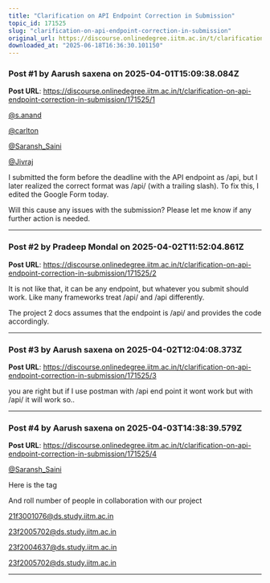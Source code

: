 ```yaml
---
title: "Clarification on API Endpoint Correction in Submission"
topic_id: 171525
slug: "clarification-on-api-endpoint-correction-in-submission"
original_url: https://discourse.onlinedegree.iitm.ac.in/t/clarification-on-api-endpoint-correction-in-submission/171525
downloaded_at: "2025-06-18T16:36:30.101150"
---
```


### Post #1 by Aarush saxena  on 2025-04-01T15:09:38.084Z
**Post URL**: https://discourse.onlinedegree.iitm.ac.in/t/clarification-on-api-endpoint-correction-in-submission/171525/1

[@s.anand](/u/s.anand)

[@carlton](/u/carlton)

[@Saransh_Saini](/u/saransh_saini)

[@Jivraj](/u/jivraj)

I submitted the form before the deadline with the API endpoint as /api, but I later realized the correct format was /api/ (with a trailing slash). To fix this, I edited the Google Form today.

Will this cause any issues with the submission? Please let me know if any further action is needed.

---

### Post #2 by Pradeep Mondal on 2025-04-02T11:52:04.861Z
**Post URL**: https://discourse.onlinedegree.iitm.ac.in/t/clarification-on-api-endpoint-correction-in-submission/171525/2

It is not like that, it can be any endpoint, but whatever you submit should work. Like many frameworks treat /api/ and /api differently.

The project 2 docs assumes that the endpoint is /api/ and provides the code accordingly.

---

### Post #3 by Aarush saxena  on 2025-04-02T12:04:08.373Z
**Post URL**: https://discourse.onlinedegree.iitm.ac.in/t/clarification-on-api-endpoint-correction-in-submission/171525/3

you are right but if I use postman with /api end point it wont work but with /api/ it will work so..

---

### Post #4 by Aarush saxena  on 2025-04-03T14:38:39.579Z
**Post URL**: https://discourse.onlinedegree.iitm.ac.in/t/clarification-on-api-endpoint-correction-in-submission/171525/4

[@Saransh_Saini](/u/saransh_saini)

Here is the tag

And roll number  of people in collaboration with our project

21f3001076@ds.study.iitm.ac.in

23f2005702@ds.study.iitm.ac.in

23f2004637@ds.study.iitm.ac.in

23f2005702@ds.study.iitm.ac.in

---
